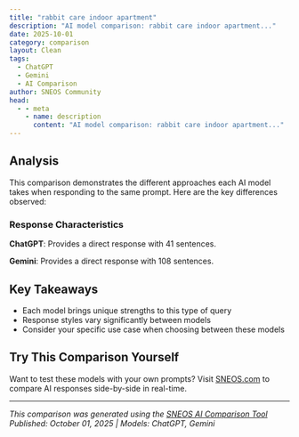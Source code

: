 ```yaml
---
title: "rabbit care indoor apartment"
description: "AI model comparison: rabbit care indoor apartment..."
date: 2025-10-01
category: comparison
layout: Clean
tags:
  - ChatGPT
  - Gemini
  - AI Comparison
author: SNEOS Community
head:
  - - meta
    - name: description
      content: "AI model comparison: rabbit care indoor apartment..."
---
```


<ChatComparison
  title="rabbit care indoor apartment"
  prompt="rabbit care indoor apartment"
  :responses='{"ChatGPT": "Caring for a rabbit in an indoor apartment requires special attention to its environment, diet, and safety. Here are some comprehensive tips to help you provide the best care for your indoor pet rabbit:\n\n### 1. Safe Living Space\n- **Enclosure:** Provide a spacious cage or pen that allows the rabbit to move around, stretch, and stand on its hind legs. Minimum recommended size is 4 feet by 2 feet, but bigger is better.\n- **Exercise Area:** Rabbits need daily exercise outside their cage. Set up a safe, bunny-proofed area in your apartment where the rabbit can hop and explore.\n- **Bunny-proofing:** Rabbits love to chew. Protect electrical cords, baseboards, furniture legs, and houseplants by using cord protectors, barriers, or covering access areas.\n\n### 2. Environment\n- **Temperature:** Keep the apartment at a comfortable temperature (60-70\u00B0F / 15-21\u00B0C). Avoid drafts, direct sunlight, and hot or humid areas.\n- **Quiet and Calm:** Rabbits are sensitive animals. Provide a quiet, calm environment to reduce stress.\n- **Litter Box:** Train your rabbit to use a litter box. Use rabbit-safe litter (paper-based or wood pellets, avoid clumping clay).\n\n### 3. Diet\n- **Hay:** Unlimited fresh hay (timothy, orchard grass) should make up the majority of their diet.\n- **Fresh Water:** Provide fresh water daily in a bowl or water bottle.\n- **Pellets:** Feed a small amount of high-quality rabbit pellets daily.\n- **Vegetables:** Offer fresh leafy greens daily (e.g., romaine lettuce, cilantro, parsley). Introduce new veggies gradually.\n- **Avoid:** Sugary treats, iceberg lettuce, and toxic plants.\n\n### 4. Health\n- **Grooming:** Brush your rabbit regularly, especially if it is a long-haired breed.\n- **Nail Trimming:** Regularly trim the nails to prevent overgrowth.\n- **Vet Care:** Schedule regular check-ups with a rabbit-savvy veterinarian. Keep an eye out for signs of illness such as changes in appetite, droppings, or behavior.\n- **Spaying/Neutering:** Highly recommended to prevent health issues and behavioral problems.\n\n### 5. Enrichment \u0026 Socialization\n- **Toys:** Provide chew toys, tunnels, and safe objects to keep the rabbit entertained.\n- **Company:** Rabbits are social animals. Consider adopting a bonded pair or spend plenty of quality time interacting with your rabbit.\n- **Handling:** Handle your rabbit gently and regularly to build trust.\n\n### 6. Cleanliness\n- **Cage Cleaning:** Clean the cage and litter box regularly to prevent odors and maintain hygiene.\n- **Bunny Odor:** Rabbits are generally clean animals and will groom themselves, but their living area needs attention.\n\n---\n\n**Summary:** Indoor apartment rabbits thrive in a safe, enriched environment with proper diet, regular exercise, and attentive care. Bunny-proofing your space and offering social interaction makes them happy and healthy pets.\n\nIf you have any specific questions or need help with supplies or behavior, feel free to ask!", "Gemini": "Okay, let\u0027s talk about rabbit care in an indoor apartment! It\u0027s definitely doable, but requires preparation and commitment. Here\u0027s a breakdown of essential aspects:\n\n**I. Is a Rabbit Right for You and Your Apartment?**\n\n* **Time Commitment:** Rabbits need daily attention. Plan to spend at least 1-2 hours a day on care, including feeding, cleaning, playing, and socializing.\n* **Apartment Rules:** Check your lease! Many apartments have restrictions on pets. Make sure rabbits are allowed and if there are weight/size limits.\n* **Allergies:** Consider if anyone in your household is allergic to rabbits or hay.\n* **Chewing:** Rabbits are natural chewers. You\u0027ll need to bunny-proof your apartment.\n* **Noise \u0026 Odor:** Rabbits are generally quiet, but they can thump (especially when startled). Their urine can have a strong odor if the cage isn\u0027t cleaned regularly.\n* **Loneliness:** Rabbits are social animals. They often thrive when bonded with another rabbit. If you\u0027re away for long periods, consider if you can provide enough companionship.\n\n**II. Housing \u0026 Environment**\n\n* **Cage/Enclosure:**\n * **Size Matters:** Rabbits need a large space to move around. A general guideline is a cage at least 4 times the size of the rabbit. Consider a large dog crate or a puppy playpen. The more space, the better! Minimum recommended size is 4ft x 2ft.\n * **Solid Bottom:** Wire-bottom cages can hurt their feet. Choose a cage with a solid bottom (plastic or metal) and cover it with bedding.\n * **Placement:** Keep the cage away from direct sunlight, drafts, and high-traffic areas. Rabbits are sensitive to temperature changes.\n* **Bedding:**\n * **Safe Options:** Paper-based bedding (Carefresh, Yesterday\u0027s News), aspen shavings, or fleece blankets are good choices. Avoid cedar or pine shavings, as they can be harmful.\n * **Litter Box:** Rabbits can be litterbox trained. Use a litter box in one corner of the cage. Paper-based litter is ideal for litter boxes.\n* **Flooring:** If your rabbit will have time outside their enclosure, be mindful of your apartment\u0027s flooring. Rabbits can sometimes damage carpets. Provide rugs or mats in areas where they\u0027ll be roaming.\n\n**III. Diet \u0026 Nutrition**\n\n* **Hay (80% of Diet):** Timothy hay is the most important part of a rabbit\u0027s diet. It provides essential fiber for digestion and helps wear down their teeth. Always have fresh hay available. Other grass hays like orchard grass or meadow hay are also acceptable.\n* **Pellets (5-10% of Diet):** Choose high-quality rabbit pellets that are high in fiber and low in protein and calcium. Limit the amount of pellets to prevent obesity. 1/8-1/4 cup per 5 lbs of rabbit is a good starting point.\n* **Fresh Vegetables (10-15% of Diet):** Offer a variety of leafy greens daily. Good choices include romaine lettuce, kale, parsley, cilantro, and dandelion greens. Avoid iceberg lettuce (low nutritional value) and excessive amounts of spinach (high in calcium). Carrots and fruit should be given sparingly as treats due to their high sugar content.\n* **Water:** Provide fresh, clean water at all times. Use a water bottle or a heavy ceramic bowl (which is less likely to be tipped over).\n* **Treats:** Offer healthy treats in moderation, such as small pieces of fruit (apple, banana, berries) or dried herbs. Avoid sugary treats, commercial rabbit treats that are high in carbohydrates, and anything with chocolate.\n\n**IV. Bunny-Proofing Your Apartment**\n\n* **Electrical Cords:** Rabbits love to chew on cords! Cover them with cord protectors or keep them out of reach.\n* **Furniture:** Protect furniture legs with plastic guards or bitter apple spray.\n* **Baseboards \u0026 Walls:** Rabbits may chew on baseboards and walls. Cover these areas with plastic guards or cardboard.\n* **Toxic Plants:** Remove any poisonous plants from your apartment. Research thoroughly before bringing any new plants into your home.\n* **Rugs \u0026 Carpets:** Cover areas that you don\u0027t want chewed with rugs or mats.\n* **Important Documents \u0026 Books:** Keep important documents and books out of reach.\n* **Cleaning Supplies:** Store cleaning supplies in a locked cabinet.\n\n**V. Grooming \u0026 Health**\n\n* **Brushing:** Rabbits shed, especially during seasonal molts. Brush your rabbit regularly (daily during heavy shedding) to prevent hairballs.\n* **Nail Trimming:** Trim your rabbit\u0027s nails every few weeks to prevent them from becoming overgrown.\n* **Ear Cleaning:** Check your rabbit\u0027s ears regularly for wax buildup or signs of infection.\n* **Dental Health:** The proper diet of mainly hay is critical for keeping teeth filed down.\n* **Veterinary Care:** Find a rabbit-savvy veterinarian. Rabbits need regular checkups and vaccinations (depending on your area). Be prepared for emergency vet visits.\n* **Common Health Problems:** Be aware of common rabbit health problems, such as GI stasis, dental disease, respiratory infections, and ear infections.\n\n**VI. Enrichment \u0026 Play**\n\n* **Toys:** Provide a variety of toys to keep your rabbit entertained. Good choices include cardboard boxes, tunnels, chew toys, and puzzle toys.\n* **Exercise:** Rabbits need daily exercise outside of their cage. Provide a safe, bunny-proofed area for them to run and play.\n* **Socialization:** Spend time interacting with your rabbit. Talk to them, pet them, and play with them.\n* **Hiding Places:** Rabbits like to have places to hide. Provide cardboard boxes or tunnels.\n\n**VII. Litter Training**\n\n* **Start Early:** Begin litter training as soon as you bring your rabbit home.\n* **Choose a Litter Box:** Use a low-sided litter box that is easy for your rabbit to get in and out of.\n* **Place Hay in the Litter Box:** Rabbits often like to eat hay while they eliminate.\n* **Clean the Litter Box Daily:** This will help prevent odors and encourage your rabbit to use the litter box.\n* **Reward Success:** When your rabbit uses the litter box, give them a treat or praise.\n* **Clean Accidents Immediately:** Use an enzymatic cleaner to remove the odor of urine, which will discourage your rabbit from repeating the behavior.\n\n**VIII. Considerations Specific to Apartment Living**\n\n* **Noise:** While rabbits aren\u0027t usually loud, thumping can be an issue. Place the cage on a rug to dampen the sound. Be mindful of noise levels, especially for neighbors in adjacent apartments.\n* **Odor Control:** Clean the cage and litter box regularly to prevent odors. Use an air purifier to help reduce odors.\n* **Space:** Maximize space by using vertical space. Add shelves or platforms to the cage to give your rabbit more room to explore.\n* **Moving:** Think about how moving your rabbit will work when your lease ends. Rabbits can be stressed by moving.\n\n**IX. Finding a Rabbit**\n\n* **Rescue vs. Breeder:** Consider adopting a rabbit from a local rescue organization or animal shelter. This helps give a deserving animal a home. If you choose a breeder, research them carefully to ensure they are reputable and ethical.\n* **Bonded Pairs:** If you can manage it, adopting a bonded pair of rabbits can be a great way to provide companionship.\n* **Age and Temperament:** Think about what age and temperament rabbit would best suit your lifestyle.\n\n**Before you bring a rabbit home, have everything set up and ready to go!**\n\nBy providing a suitable environment, proper diet, and plenty of attention, you can successfully care for a rabbit in your apartment. Good luck!\n"}' 
  published-date="17:07"
/>

## Analysis

This comparison demonstrates the different approaches each AI model takes when responding to the same prompt. Here are the key differences observed:

### Response Characteristics

**ChatGPT**: Provides a direct response with 41 sentences. 

**Gemini**: Provides a direct response with 108 sentences. 

## Key Takeaways

- Each model brings unique strengths to this type of query
- Response styles vary significantly between models
- Consider your specific use case when choosing between these models

## Try This Comparison Yourself

Want to test these models with your own prompts? Visit [SNEOS.com](https://sneos.com) to compare AI responses side-by-side in real-time.

---

*This comparison was generated using the [SNEOS AI Comparison Tool](https://sneos.com)*
*Published: October 01, 2025 | Models: ChatGPT, Gemini*
